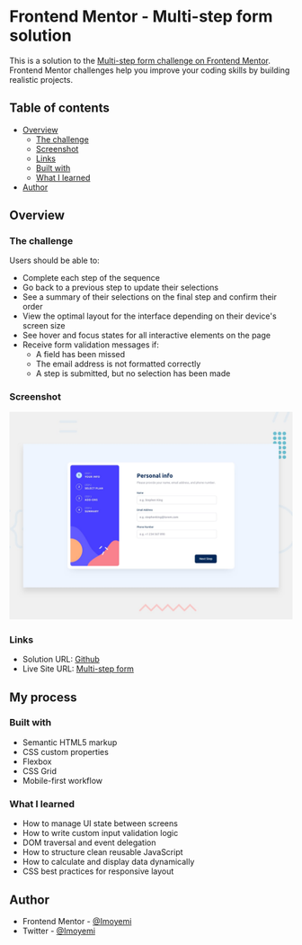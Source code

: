 # Frontend Mentor - Multi-step form solution

This is a solution to the [Multi-step form challenge on Frontend Mentor](https://www.frontendmentor.io/challenges/multistep-form-YVAnSdqQBJ). Frontend Mentor challenges help you improve your coding skills by building realistic projects.

## Table of contents

- [Overview](#overview)
  - [The challenge](#the-challenge)
  - [Screenshot](#screenshot)
  - [Links](#links)
  - [Built with](#built-with)
  - [What I learned](#what-i-learned)
- [Author](#author)

## Overview

### The challenge

Users should be able to:

- Complete each step of the sequence
- Go back to a previous step to update their selections
- See a summary of their selections on the final step and confirm their order
- View the optimal layout for the interface depending on their device's screen size
- See hover and focus states for all interactive elements on the page
- Receive form validation messages if:
  - A field has been missed
  - The email address is not formatted correctly
  - A step is submitted, but no selection has been made

### Screenshot

![](./images/preview.jpg)

### Links

- Solution URL: [Github](https://github.com/Imoyemi-1/multi-step-form-app.git)
- Live Site URL: [Multi-step form](https://lovely-sawine-4b822a.netlify.app/)

## My process

### Built with

- Semantic HTML5 markup
- CSS custom properties
- Flexbox
- CSS Grid
- Mobile-first workflow

### What I learned

- How to manage UI state between screens
- How to write custom input validation logic
- DOM traversal and event delegation
- How to structure clean reusable JavaScript
- How to calculate and display data dynamically
- CSS best practices for responsive layout

## Author

- Frontend Mentor - [@Imoyemi](https://www.frontendmentor.io/profile/imoyemi-1)
- Twitter - [@Imoyemi](https://www.twitter.com/thatguyimo)
